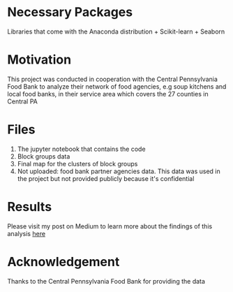 # Necessary Packages
Libraries that come with the Anaconda distribution + Scikit-learn + Seaborn

# Motivation
This project was conducted in cooperation with the Central Pennsylvania Food Bank to analyze their network of food agencies, e.g soup kitchens and local food banks, in their service area which covers the 27 counties in Central PA

# Files
1. The jupyter notebook that contains the code
2. Block groups data
3. Final map for the clusters of block groups
4. Not uploaded: food bank partner agencies data. This data was used in the project but not provided publicly because it's confidential

# Results
Please visit my post on Medium to learn more about the findings of this analysis [here](https://medium.com/@osotaik/leveraging-data-to-fight-hunger-484cb8dd959c)

# Acknowledgement
Thanks to the Central Pennsylvania Food Bank for providing the data
